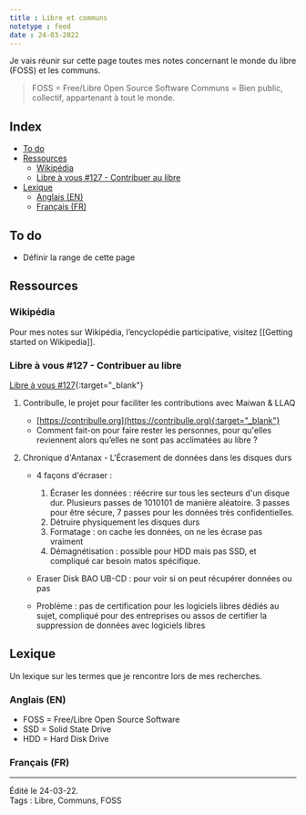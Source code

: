 ```yaml
---
title : Libre et communs
notetype : feed
date : 24-03-2022
---
```


Je vais réunir sur cette page toutes mes notes concernant le monde du libre (FOSS) et les communs.

> FOSS = Free/Libre Open Source Software
> Communs = Bien public, collectif, appartenant à tout le monde.


## Index

<!-- TOC titleSize:2 tabSpaces:2 depthFrom:1 depthTo:3 withLinks:1 updateOnSave:1 orderedList:0 skip:1 title:0 charForUnorderedList:* -->
* [To do](#to-do)
* [Ressources](#ressources)
  * [Wikipédia](#wikipédia)
  * [Libre à vous #127 - Contribuer au libre](#libre-à-vous-127---contribuer-au-libre)
* [Lexique](#lexique)
  * [Anglais (EN)](#anglais-en)
  * [Français (FR)](#français-fr)
<!-- /TOC -->

## To do

* Définir la range de cette page

## Ressources
### Wikipédia
Pour mes notes sur Wikipédia, l’encyclopédie participative, visitez [[Getting started on Wikipedia]].

### Libre à vous #127 - Contribuer au libre

[Libre à vous #127](https://www.libreavous.org/127-contribuer-au-libre-chronique-d-antanak-chronique-de-marie-odile-morandi){:target="_blank"}

1. Contribulle, le projet pour faciliter les contributions avec Maiwan & LLAQ
   - [https://contribulle.org](https://contribulle.org){:target="_blank"}
   - Comment fait-on pour faire rester les personnes, pour qu'elles reviennent alors qu’elles ne sont pas acclimatées au libre ?
2. Chronique d'Antanax - L'Écrasement de données dans les disques durs  

	- 4 façons d'écraser :
	  1. Écraser les données : réécrire sur tous les secteurs d'un disque dur. Plusieurs passes de 1010101 de manière aléatoire. 3 passes pour être sécure, 7 passes pour les données très confidentielles.
	  2. Détruire physiquement les disques durs
	  3. Formatage : on cache les données, on ne les écrase pas vraiment
	  4. Démagnétisation : possible pour HDD mais pas SSD, et compliqué car besoin matos spécifique.  

	- Eraser Disk BAO UB-CD : pour voir si on peut récupérer données ou pas
	- Problème : pas de certification pour les logiciels libres dédiés au sujet, compliqué pour des entreprises ou assos de certifier la suppression de données avec logiciels libres

## Lexique
Un lexique sur les termes que je rencontre lors de mes recherches.
### Anglais (EN)

- FOSS = Free/Libre Open Source Software
- SSD = Solid State Drive   
- HDD = Hard Disk Drive

### Français (FR)

-----

Édité le 24-03-22.   
Tags : Libre, Communs, FOSS
